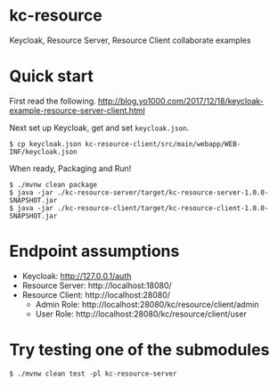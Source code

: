 # kc-resource
Keycloak, Resource Server, Resource Client collaborate examples

# Quick start
First read the following.
http://blog.yo1000.com/2017/12/18/keycloak-example-resource-server-client.html

Next set up Keycloak, get and set `keycloak.json`.

```console
$ cp keycloak.json kc-resource-client/src/main/webapp/WEB-INF/keycloak.json
```

When ready, Packaging and Run!

```console
$ ./mvnw clean package
$ java -jar ./kc-resource-server/target/kc-resource-server-1.0.0-SNAPSHOT.jar
$ java -jar ./kc-resource-client/target/kc-resource-client-1.0.0-SNAPSHOT.jar
```

# Endpoint assumptions

- Keycloak: http://127.0.0.1/auth
- Resource Server: http://localhost:18080/
- Resource Client: http://localhost:28080/
  - Admin Role: http://localhost:28080/kc/resource/client/admin
  - User Role: http://localhost:28080/kc/resource/client/user

# Try testing one of the submodules

```
$ ./mvnw clean test -pl kc-resource-server
```
